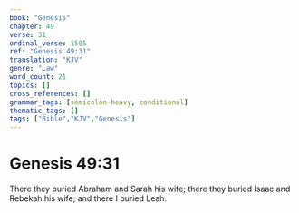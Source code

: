 ```yaml
---
book: "Genesis"
chapter: 49
verse: 31
ordinal_verse: 1505
ref: "Genesis 49:31"
translation: "KJV"
genre: "Law"
word_count: 21
topics: []
cross_references: []
grammar_tags: [semicolon-heavy, conditional]
thematic_tags: []
tags: ["Bible","KJV","Genesis"]
---
```


# Genesis 49:31

There they buried Abraham and Sarah his wife; there they buried Isaac and Rebekah his wife; and there I buried Leah.
